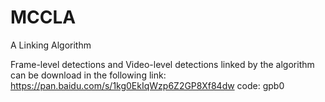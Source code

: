 # MCCLA
A Linking Algorithm

Frame-level detections and Video-level detections linked by the algorithm can be download in the following link:
https://pan.baidu.com/s/1kg0EkIqWzp6Z2GP8Xf84dw 
code: gpb0

